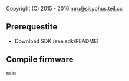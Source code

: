 Copyright (C) 2015 - 2016 mru@sisyphus.teil.cc

## Prerequestite

* Download SDK (see sdk/README)

## Compile firmware

`make`


